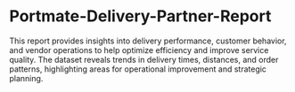 # Portmate-Delivery-Partner-Report
This report provides insights into delivery performance, customer behavior, and vendor operations to help optimize efficiency and improve service quality. The dataset reveals trends in delivery times, distances, and order patterns, highlighting areas for operational improvement and strategic planning.
